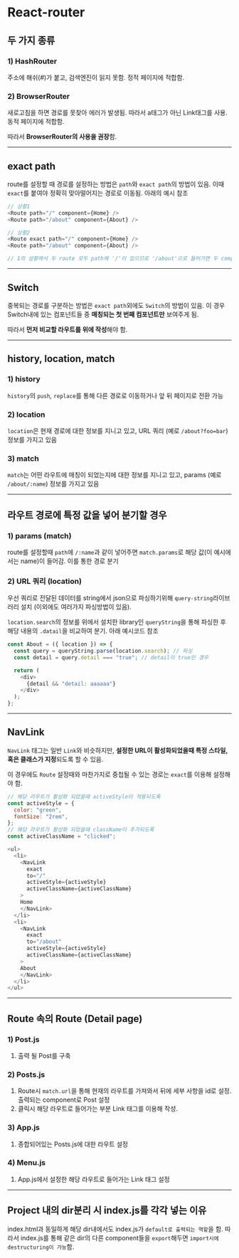 # React-router

## 두 가지 종류
### 1) HashRouter
주소에 해쉬(#)가 붙고, 검색엔진이 읽지 못함. 정적 페이지에 적합함.
### 2) BrowserRouter
새로고침을 하면 경로를 못찾아 에러가 발생됨. 따라서 a태그가 아닌 Link태그를 사용. 동적 페이지에 적합함.

따라서 **BrowserRouter의 사용을 권장**함.

---

## exact path
route를 설정할 때 경로를 설정하는 방법은 `path`와 `exact path`의 방법이 있음. 이때 `exact`를 붙여야 정확히 맞아떨어지는 경로로 이동됨. 아래의 예시 참조

```javascript
// 상황1
<Route path="/" component={Home} />
<Route path="/about" component={About} />

// 상황2
<Route exact path="/" component={Home} />
<Route path="/about" component={About} />

// 1의 상황에서 두 route 모두 path에 '/'이 있으므로 '/about'으로 들어가면 두 component가 모두 출력. 따라서 2의 상황을 통해 'exact'로 구분
```

---

## Switch
중복되는 경로를 구분하는 방법은 `exact path`외에도 `Switch`의 방법이 있음. 이 경우 Switch내에 있는 컴포넌트들 중 **매칭되는 첫 번째 컴포넌트만** 보여주게 됨.

따라서 **먼저 비교할 라우트를 위에 작성**해야 함.

---

## history, location, match
### 1) history
`history`의 `push`, `replace`를 통해 다른 경로로 이동하거나 앞 뒤 페이지로 전환 가능
### 2) location
`location`은 현재 경로에 대한 정보를 지니고 있고, URL 쿼리 (예로 `/about?foo=bar`) 정보를 가지고 있음
### 3) match
`match`는 어떤 라우트에 매칭이 되었는지에 대한 정보를 지니고 있고, params (예로 `/about/:name`) 정보를 가지고 있음

---

## 라우트 경로에 특정 값을 넣어 분기할 경우
### 1) params (match)
route를 설정할때 `path`에 `/:name`과 같이 넣어주면 `match.params`로 해당 값(이 예시에서는 name)이 들어감. 이를 통한 경로 분기
### 2) URL 쿼리 (location)
우선 쿼리로 전달된 데이터를 string에서 json으로 파싱하기위해 `query-string`라이브러리 설치 (이외에도 여러가지 파싱방법이 있음).

`location.search`의 정보를 위에서 설치한 library인 `queryString`을 통해 파싱한 후 해당 내용의 `.datail`을 비교하여 분기. 아래 예시코드 참조

```javascript
const About = ({ location }) => {
  const query = queryString.parse(location.search); // 파싱
  const detail = query.detail === "true"; // detail이 true인 경우

  return (
    <div>
      {detail && "detail: aaaaaa"}
    </div>
  );
};
```

---

## NavLink
`NavLink` 태그는 일반 `Link`와 비슷하지만, **설정한 URL이 활성화되었을때 특정 스타일, 혹은 클래스가 지정**되도록 할 수 있음.

이 경우에도 `Route` 설정때와 마찬가지로 중첩될 수 있는 경로는 `exact`를 이용해 설정해야 함.

```javascript
// 해당 라우트가 활성화 되었을때 activeStyle이 적용되도록
const activeStyle = {
  color: "green",
  fontSize: "2rem",
};
// 해당 라우트가 활성화 되었을때 className이 추가되도록
const activeClassName = "clicked";

<ul>
  <li>
    <NavLink
      exact
      to="/"
      activeStyle={activeStyle}
      activeClassName={activeClassName}
    >
    Home
    </NavLink>
  </li>
  <li>
    <NavLink
      exact
      to="/about"
      activeStyle={activeStyle}
      activeClassName={activeClassName}
    >
    About
    </NavLink>
  </li>
</ul>
```

---

## Route 속의 Route (Detail page)
### 1) Post.js
  1. 출력 될 Post를 구축
### 2) Posts.js
  1. Route시 `match.url`을 통해 현재의 라우트를 가져와서 뒤에 세부 사항을 id로 설정. 출력되는 component로 Post 설정
  2. 클릭시 해당 라우트로 들어가는 부분 Link 태그를 이용해 작성.
### 3) App.js
  1. 종합되어있는 Posts.js에 대한 라우트 설정
### 4) Menu.js
  1. App.js에서 설정한 해당 라우트로 들어가는 Link 태그 설정

---

## Project 내의 dir분리 시 index.js를 각각 넣는 이유

index.html과 동일하게 해당 dir내에서도 index.js가 `default로 출력되는 역할`을 함. 따라서 index.js를 통해 같은 dir의 다른 component들을 `export`해두면 `import시에 destructuring이 가능`함.